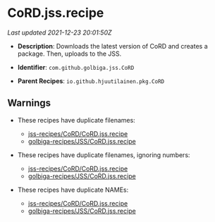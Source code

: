 # CoRD.jss.recipe

_Last updated 2021-12-23 20:01:50Z_

- **Description**: Downloads the latest version of CoRD and creates a package. Then, uploads to the JSS.

- **Identifier**: `com.github.golbiga.jss.CoRD`

- **Parent Recipes**: `io.github.hjuutilainen.pkg.CoRD`


## Warnings

- These recipes have duplicate filenames:
    - [jss-recipes/CoRD/CoRD.jss.recipe](/autopkg-dupe-tracker/jss-recipes/CoRD/CoRD.jss.recipe)
    - [golbiga-recipes/JSS/CoRD.jss.recipe](/autopkg-dupe-tracker/golbiga-recipes/JSS/CoRD.jss.recipe)

- These recipes have duplicate filenames, ignoring numbers:
    - [jss-recipes/CoRD/CoRD.jss.recipe](/autopkg-dupe-tracker/jss-recipes/CoRD/CoRD.jss.recipe)
    - [golbiga-recipes/JSS/CoRD.jss.recipe](/autopkg-dupe-tracker/golbiga-recipes/JSS/CoRD.jss.recipe)

- These recipes have duplicate NAMEs:
    - [jss-recipes/CoRD/CoRD.jss.recipe](/autopkg-dupe-tracker/jss-recipes/CoRD/CoRD.jss.recipe)
    - [golbiga-recipes/JSS/CoRD.jss.recipe](/autopkg-dupe-tracker/golbiga-recipes/JSS/CoRD.jss.recipe)